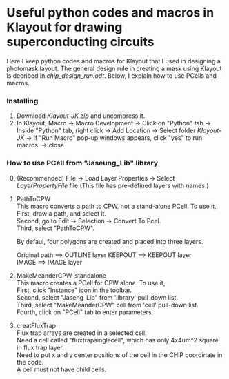 # Useful python codes and macros in Klayout for drawing superconducting circuits

Here I keep python codes and macros for Klayout that I used in designing a photomask layout. The general design rule in creating a mask using Klayout is decribed in *chip_design_run.odt*. Below, I explain how to use PCells and macros.

### Installing
1. Download *Klayout-JK.zip* and uncompress it.
2. In Klayout, Macro -> Macro Development -> Click on "Python" tab -> Inside "Python" tab, right click -> Add Location -> Select folder *Klayout-JK* -> If "Run Macro" pop-up windows appears, click "yes" to run macros. -> close

### How to use PCell from "Jaseung_Lib" library
0. (Recommended) File -> Load Layer Properties -> Select *LayerPropertyFile* file (This file has pre-defined layers with names.)

1. PathToCPW  
   This macro converts a path to CPW, not a stand-alone PCell. To use it,  
   First, draw a path, and select it.     
   Second, go to Edit -> Selection -> Convert To Pcel.  
   Third, select "PathToCPW".  

   By defaul, four polygons are created and placed into three layers.
   
   Original path ==> OUTLINE layer
   KEEPOUT ==> KEEPOUT layer  
   IMAGE ==> IMAGE layer  

2. MakeMeanderCPW_standalone  
   This macro creates a PCell for CPW alone. To use it,   
   First, click "Instance" icon in the toolbar.  
   Second, select "Jaseng_Lib" from 'library' pull-down list.  
   Third, select "MakeMeanderCPW" cell from 'cell' pull-down list.  
   Fourth, click on "PCell" tab to enter parameters.  

3. creatFluxTrap  
   Flux trap arrays are created in a selected cell.     
   Need a cell called "fluxtrapsinglecell", which has only 4x4um^2 square in flux trap layer.  
   Need to put x and y center positions of the cell in the CHIP coordinate in the code.  
   A cell must not have child cells.  

